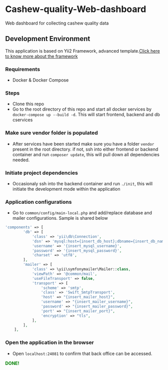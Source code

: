 
# Cashew-quality-Web-dashboard
Web dashboard for collecting cashew quality data



## Development Environment

This application is based on Yii2 Framework, advanced template.[Click here to know more about the framework](https://github.com/yiisoft/yii2-app-advanced) 

### Requirements

- Docker & Docker Compose

### Steps

- Clone this repo
- Go to the root directory of this repo and start all docker services by `docker-compose up --build -d`. This will start frontend, backend and db cservices

### Make sure vendor folder is populated

- After services have been started make sure you have a folder `vendor` present in the root directory. if not, ssh into either frontend or backend container and run `composer update`, this will pull down all dependencies needed.

### Initiate project dependencies 

- Occasionaly ssh into the backend container and run `./init`, this will initiate the development mode within the application


### Application configurations

- Go to `common/config/main-local.php` and add/replace database and mailer configurations. Sample is shared below

```php
'components' => [
        'db' => [
            'class' => 'yii\db\Connection',
            'dsn' => 'mysql:host={insert_db_host};dbname={insert_db_name}',
            'username' => '{insert_mysql_username}',
            'password' => '{insert_mysql_password}',
            'charset' => 'utf8',
        ],
		'mailer' => [
			'class' => \yii\symfonymailer\Mailer::class,
			'viewPath' => '@common/mail',
			'useFileTransport' => false,
			'transport' => [
				'scheme' => 'smtp',
				'class' => 'Swift_SmtpTransport',
				'host' => "{insert_mailer_host}",
				'username' => "{insert_mailer_username}",
				'password' => "{insert_mailer_password}",
				'port' => "{insert_mailer_port}",
				'encryption' => "tls",
			],
		],
    ],
```


### Open the application in the browser

- Open `localhost:24081` to confirm that back office can be accessed.

<span style="color: green; font-weight: bold "> DONE! </span>
